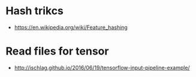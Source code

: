 # Hash trikcs
* https://en.wikipedia.org/wiki/Feature_hashing

# Read files for tensor
* http://ischlag.github.io/2016/06/19/tensorflow-input-pipeline-example/

